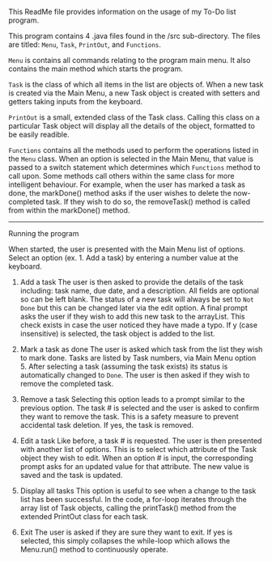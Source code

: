 This ReadMe file provides information on the usage of my To-Do list program.

This program contains 4 .java files found in the /src sub-directory.
The files are titled: `Menu`, `Task`, `PrintOut`, and `Functions`.

`Menu` is contains all commands relating to the program main menu. It also contains the main method which starts the program.

`Task` is the class of which all items in the list are objects of. When a new task is created via the Main Menu,
a new Task object is created with setters and getters taking inputs from the keyboard.

`PrintOut` is a small, extended class of the Task class. Calling this class on a particular Task object will display all the 
details of the object, formatted to be easily readible.

`Functions` contains all the methods used to perform the operations listed in the `Menu` class. When an option is selected
in the Main Menu, that value is passed to a switch statement which determines which `Functions` method to call upon.
Some methods call others within the same class for more intelligent behaviour. For example, when the user has marked a task
as done, the markDone() method asks if the user wishes to delete the now-completed task. If they wish to do so, the
removeTask() method is called from within the markDone() method.

----------------------
Running the program

When started, the user is presented with the Main Menu list of options. Select an option (ex. 1. Add a task) by entering a 
number value at the keyboard. 

1. Add a task
The user is then asked to provide the details of the task including: task name, due date, and a description. All fields are
optional so can be left blank. The status of a new task will always be set to `Not Done` but this can be changed later via
the edit option.
A final prompt asks the user if they wish to add this new task to the arrayList. This check exists in case the user noticed
they have made a typo. If y (case insensitive) is selected, the task object is added to the list.

2. Mark a task as done
The user is asked which task from the list they wish to mark done. Tasks are listed by Task numbers, via Main Menu option 5.
After selecting a task (assuming the task exists) its status is automatically changed to `Done`.
The user is then asked if they wish to remove the completed task. 

3. Remove a task
Selecting this option leads to a prompt similar to the previous option. The task # is selected and the user is asked to 
confirm they want to remove the task. This is a safety measure to prevent accidental task deletion. If yes, the task is 
removed.

4. Edit a task
Like before, a task # is requested. The user is then presented with another list of options. This is to select which attribute
of the Task object they wish to edit. When an option # is input, the corresponding prompt asks for an updated value for that
attribute. The new value is saved and the task is updated.

5. Display all tasks
This option is useful to see when a change to the task list has been successful. In the code, a for-loop iterates through the
array list of Task objects, calling the printTask() method from the extended PrintOut class for each task.

6. Exit
The user is asked if they are sure they want to exit. If yes is selected, this simply collapses the while-loop which allows 
the Menu.run() method to continuously operate.
